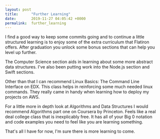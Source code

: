 ```yaml
---
layout: post
title:      "Further Learning"
date:       2019-11-27 04:05:42 +0000
permalink:  further_learning
---
```



I find a good way to keep some commits going and to continue a little structured learning is to enjoy some 
of the extra curriculum that Flatiron offers. After graduation you unlock some bonus sections that can help you level up further.

The Computer Science section aids in learning about some more abstract data structures. I've also been putting work into the Node.js section and Swift sections.

Other than that I can recommend Linux Basics: The Command Line Interface on EDX. This class helps in reinforcing some much needed linux commands. They really came in handy when learning how to deploy my projects on AWS.  

For a little more in depth look at Algorithms and Data Structures I would recommend Algorithms part one on Coursera by Princeton. Feels like a real deal college class that is inexplicably free. It has all of your Big 0 notation and code examples you need to feel like you are learning something.

That's all I have for now, I'm sure there is more learning to come.
